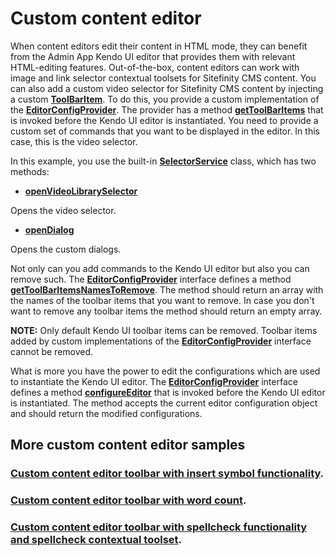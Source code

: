 # Custom content editor

When content editors edit their content in HTML mode, they can benefit from the Admin App Kendo UI editor that provides them with relevant HTML-editing features. Out-of-the-box, content editors can work with image and link selector contextual toolsets for Sitefinity CMS content. You can also add a custom video selector for Sitefinity CMS content by injecting a custom [**ToolBarItem**](http://admin-app-extensions-docs.sitefinity.site/interfaces/toolbaritem.html).
To do this, you provide a custom implementation of the [**EditorConfigProvider**](http://admin-app-extensions-docs.sitefinity.site/interfaces/editorconfigprovider.html). The provider has a method [**getToolBarItems**](http://admin-app-extensions-docs.sitefinity.site/interfaces/editorconfigprovider.html#gettoolbaritems) that is invoked before the Kendo UI editor is instantiated. You need to provide a custom set of commands that you want to be displayed in the editor. In this case, this is the video selector.

In this example, you use the built-in [**SelectorService**](http://admin-app-extensions-docs.sitefinity.site/interfaces/selectorservice.html) class, which has two methods:

* [**openVideoLibrarySelector**](http://admin-app-extensions-docs.sitefinity.site/interfaces/selectorservice.html#openvideolibraryselector)

Opens the video selector.

* [**openDialog**](http://admin-app-extensions-docs.sitefinity.site/interfaces/selectorservice.html#opendialog)

Opens the custom dialogs.

Not only can you add commands to the Kendo UI editor but also you can remove such. The [**EditorConfigProvider**](http://admin-app-extensions-docs.sitefinity.site/interfaces/editorconfigprovider.html) interface defines a method [**getToolBarItemsNamesToRemove**](http://admin-app-extensions-docs.sitefinity.site/interfaces/editorconfigprovider.html#gettoolbaritemsnamestoremove). The method should return an array with the names of the toolbar items that you want to remove. In case you don't want to remove any toolbar items the method should return an empty array.

**NOTE:** Only default Kendo UI toolbar items can be removed. Toolbar items added by custom implementations of the [**EditorConfigProvider**](http://admin-app-extensions-docs.sitefinity.site/interfaces/editorconfigprovider.html) interface cannot be removed.

What is more you have the power to edit the configurations which are used to instantiate the Kendo UI editor. The [**EditorConfigProvider**](http://admin-app-extensions-docs.sitefinity.site/interfaces/editorconfigprovider.html) interface defines a method [**configureEditor**](http://admin-app-extensions-docs.sitefinity.site/interfaces/editorconfigprovider.html#configureeditor) that is invoked before the Kendo UI editor is instantiated. The method accepts the current editor configuration object and should return the modified configurations.

## More custom content editor samples

### [Custom content editor toolbar with insert symbol functionality](./insert-symbol/README.md).

### [Custom content editor toolbar with word count](./word-count/README.md).

### [Custom content editor toolbar with spellcheck functionality and spellcheck contextual toolset](./spell-check/README.md).
